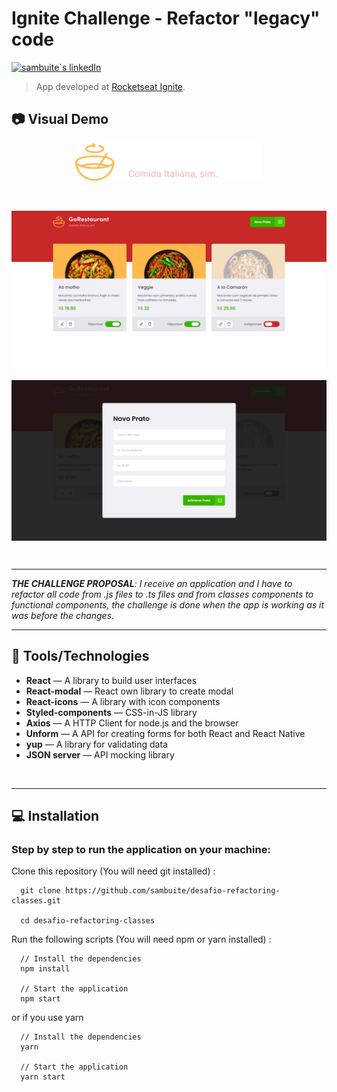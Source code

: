 # Ignite Challenge - Refactor "legacy" code

<p align="left">
  <a href="https://www.linkedin.com/in/murilosambuite/"> 
    <img
      src="https://img.shields.io/badge/LinkedIn-0077B5?style=for-the-badge&logo=linkedin&logoColor=white"
      alt="sambuite`s linkedIn"
    />
  </a>
</p>

> App developed at [Rocketseat Ignite](https://www.rocketseat.com.br/ignite).

## :camera: Visual Demo

<p align="center">
   <img src=".github/logo.svg" width="300"/>
</p>

<br />

<p align="center">
  <img align="center" src=".github/image-1.png" border="0">
</p>

<p align="center">
  <img align="center" src=".github/image-2.png" border="0">
</p>

<br />

---

<em>**THE CHALLENGE PROPOSAL**: I receive an application and I have to refactor all code from .js files to .ts files and from classes components to functional components, the challenge is done when the app is working as it was before the changes. </em>

---

## :hammer: Tools/Technologies

- **React** — A library to build user interfaces
- **React-modal** — React own library to create modal
- **React-icons** — A library with icon components
- **Styled-components** — CSS-in-JS library
- **Axios** — A HTTP Client for node.js and the browser
- **Unform** — A API for creating forms for both React and React Native
- **yup** — A library for validating data
- **JSON server** — API mocking library

<br />

---

## :computer: Installation

### Step by step to run the application on your machine:

Clone this repository
(You will need git installed) :

```
  git clone https://github.com/sambuite/desafio-refactoring-classes.git

  cd desafio-refactoring-classes
```

Run the following scripts
(You will need npm or yarn installed) :

```
  // Install the dependencies
  npm install

  // Start the application
  npm start
```

or if you use yarn

```
  // Install the dependencies
  yarn

  // Start the application
  yarn start
```
